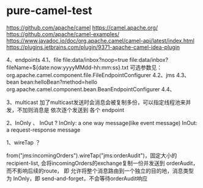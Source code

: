 # pure-camel-test

https://github.com/apache/camel
https://camel.apache.org/
https://github.com/apache/camel-examples/
https://www.javadoc.io/doc/org.apache.camel/camel-api/latest/index.html
https://plugins.jetbrains.com/plugin/9371-apache-camel-idea-plugin








4、endpoints
4.1、file
file:data/inbox?noop=true
file:data/inbox?fileName=${date:now:yyyyMMdd-hh:mm:ss}.txt
可选参数见：org.apache.camel.component.file.FileEndpointConfigurer
4.2、jms
4.3、bean
bean:helloBean?method=hello
org.apache.camel.component.bean.BeanEndpointConfigurer
4.4、

3、multicast
加了multicast发送时会消息会被复制多份，可以指定线程池来并发，不加则消息是 依次逐个发送到 各个 endpoint

2、InOnly 、 InOut ?
InOnly: a one way message(like event message)
InOut: a request-response message

1、wireTap ？

from("jms:incomingOrders").wireTap("jms:orderAudit")，固定大小的recipient-list, 会将incomingOrders的exchange复制一份并发送到 orderAudit，而不影响后续的route，
即 允许将整个消息路由到一个独立的目的地，消息类型为 InOnly，即 send-and-forget，不会等待orderAudit响应

